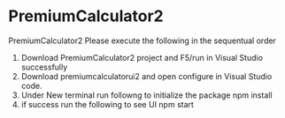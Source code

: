 # PremiumCalculator2
 PremiumCalculator2
Please execute the following in the sequentual order
1. Download PremiumCalculator2 project and F5/run in Visual Studio successfully
2. Download premiumcalculatorui2 and open configure in Visual Studio code.
3. Under New terminal run followng to initialize the package
  npm install
  4. if success run the following to see UI
  npm start
  
